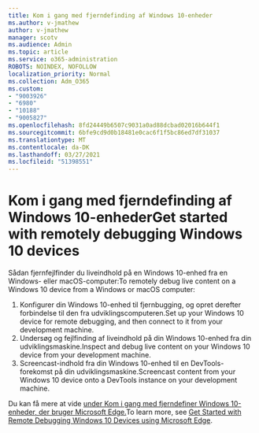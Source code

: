 ```yaml
---
title: Kom i gang med fjerndefinding af Windows 10-enheder
ms.author: v-jmathew
author: v-jmathew
manager: scotv
ms.audience: Admin
ms.topic: article
ms.service: o365-administration
ROBOTS: NOINDEX, NOFOLLOW
localization_priority: Normal
ms.collection: Adm_O365
ms.custom:
- "9003926"
- "6980"
- "10188"
- "9005827"
ms.openlocfilehash: 8fd24449b6507c9031a0ad88dcbad02016b644f1
ms.sourcegitcommit: 6bfe9cd9d0b18481e0cac6f1f5bc86ed7df31037
ms.translationtype: MT
ms.contentlocale: da-DK
ms.lasthandoff: 03/27/2021
ms.locfileid: "51398551"
---
```

# <a name="get-started-with-remotely-debugging-windows-10-devices"></a><span data-ttu-id="9edce-102">Kom i gang med fjerndefinding af Windows 10-enheder</span><span class="sxs-lookup"><span data-stu-id="9edce-102">Get started with remotely debugging Windows 10 devices</span></span>

<span data-ttu-id="9edce-103">Sådan fjernfejlfinder du liveindhold på en Windows 10-enhed fra en Windows- eller macOS-computer:</span><span class="sxs-lookup"><span data-stu-id="9edce-103">To remotely debug live content on a Windows 10 device from a Windows or macOS computer:</span></span>

1. <span data-ttu-id="9edce-104">Konfigurer din Windows 10-enhed til fjernbugging, og opret derefter forbindelse til den fra udviklingscomputeren.</span><span class="sxs-lookup"><span data-stu-id="9edce-104">Set up your Windows 10 device for remote debugging, and then connect to it from your development machine.</span></span>
2. <span data-ttu-id="9edce-105">Undersøg og fejlfinding af liveindhold på din Windows 10-enhed fra din udviklingsmaskine.</span><span class="sxs-lookup"><span data-stu-id="9edce-105">Inspect and debug live content on your Windows 10 device from your development machine.</span></span>
3. <span data-ttu-id="9edce-106">Screencast-indhold fra din Windows 10-enhed til en DevTools-forekomst på din udviklingsmaskine.</span><span class="sxs-lookup"><span data-stu-id="9edce-106">Screencast content from your Windows 10 device onto a DevTools instance on your development machine.</span></span>

<span data-ttu-id="9edce-107">Du kan få mere at vide [under Kom i gang med fjerndefiner Windows 10-enheder, der bruger Microsoft Edge.](https://go.microsoft.com/fwlink/?linkid=2142172)</span><span class="sxs-lookup"><span data-stu-id="9edce-107">To learn more, see [Get Started with Remote Debugging Windows 10 Devices using Microsoft Edge](https://go.microsoft.com/fwlink/?linkid=2142172).</span></span>
